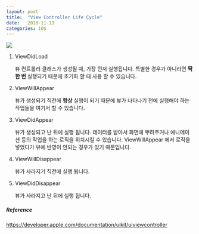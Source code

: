 ```yaml
---
layout: post
title:  "View Controller Life Cycle"
date:   2018-11-13
categories: iOS
---
```


![](/image/iosViewLifeCycle.png)

1. ViewDidLoad

   뷰 컨트롤러 클래스가 생성될 때, 가장 먼저 실행됩니다. 특별한 경우가 아니라면 **딱 한 번** 실행되기 때문에 초기화 할 때 사용 할 수 있습니다.

2. ViewWillAppear

   뷰가 생성되기 직전에 **항상** 실행이 되기 때문에 뷰가 나타나기 전에 실행해야 하는 작업들을 여기서 할 수 있습니다.

3. ViewDidAppear

   뷰가 생성되고 난 뒤에 실행 됩니다. 데이터를 받아서 화면에 뿌려주거나 애니메이션 등의 작업을 하는 로직을 위치시킬 수 있습니다. ViewWillAppear 에서 로직을 넣었다가 뷰에 반영이 안되는 경우가 있기 때문입니다.

4. ViewWillDisappear

   뷰가 사라지기 직전에 실행 됩니다.

5. ViewDidDisappear

   뷰가 사라지고 난 뒤에 실행 됩니다.

##### Reference

<https://developer.apple.com/documentation/uikit/uiviewcontroller>